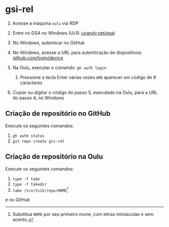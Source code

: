 # gsi-rel

1. Acesse a máquina `oulu` via RDP
2. Entre no GSA no Windows (ULR: [jurandy.net/gsa](http://jurandy.net/gsa))
3. No Windows, autenticar no GitHub
4. No Windows, acesse a URL para autenticação de dispositivos: [github.com/login/device](https://github.com/login/device)
5. Na Oulu, executar o comando: `gh auth login`
   
   1. Pressione a tecla <kdb>Enter</kbd> várias vezes até aparecer um código de 8 caracteres

7. Copiar ou digitar o código do passo 5, executado na Oulu, para a URL do passo 4, no Windows

## Criação de repositório no GitHub

Execute os seguintes comandos:

1. `gh auth status`
2. `git repo create gsi-rel`

## Criação de repositório na Oulu

Execute os seguintes comandos:

1. `type -f take`
2. `type -f takedir`
3. `take /srv/tsi5/repo/NOME`[^1]

[^1]: Substitua `NOME` por seu primeiro nome, com letras minúsculas e sem acento.


e no GitHub
